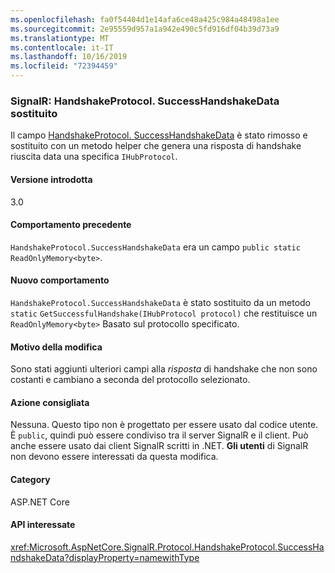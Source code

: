 ```yaml
---
ms.openlocfilehash: fa0f54404d1e14afa6ce48a425c984a48498a1ee
ms.sourcegitcommit: 2e95559d957a1a942e490c5fd916df04b39d73a9
ms.translationtype: MT
ms.contentlocale: it-IT
ms.lasthandoff: 10/16/2019
ms.locfileid: "72394459"
---
```

### <a name="signalr-handshakeprotocolsuccesshandshakedata-replaced"></a>SignalR: HandshakeProtocol. SuccessHandshakeData sostituito

Il campo [HandshakeProtocol. SuccessHandshakeData](https://github.com/aspnet/AspNetCore/blob/c5b2bc0df2a0027832bf7d01dfb19ca39cd08ae6/src/SignalR/common/SignalR.Common/src/Protocol/HandshakeProtocol.cs#L27) è stato rimosso e sostituito con un metodo helper che genera una risposta di handshake riuscita data una specifica `IHubProtocol`. 

#### <a name="version-introduced"></a>Versione introdotta

3.0

#### <a name="old-behavior"></a>Comportamento precedente

`HandshakeProtocol.SuccessHandshakeData` era un campo `public static ReadOnlyMemory<byte>`.

#### <a name="new-behavior"></a>Nuovo comportamento

`HandshakeProtocol.SuccessHandshakeData` è stato sostituito da un metodo `static` `GetSuccessfulHandshake(IHubProtocol protocol)` che restituisce un `ReadOnlyMemory<byte>` Basato sul protocollo specificato. 

#### <a name="reason-for-change"></a>Motivo della modifica

Sono stati aggiunti ulteriori campi alla _risposta_ di handshake che non sono costanti e cambiano a seconda del protocollo selezionato.

#### <a name="recommended-action"></a>Azione consigliata

Nessuna. Questo tipo non è progettato per essere usato dal codice utente. È `public`, quindi può essere condiviso tra il server SignalR e il client. Può anche essere usato dai client SignalR scritti in .NET. **Gli utenti** di SignalR non devono essere interessati da questa modifica.

#### <a name="category"></a>Category

ASP.NET Core

#### <a name="affected-apis"></a>API interessate

<xref:Microsoft.AspNetCore.SignalR.Protocol.HandshakeProtocol.SuccessHandshakeData?displayProperty=namewithType>

<!--

#### Affected APIs

`F:Microsoft.AspNetCore.SignalR.Protocol.HandshakeProtocol.SuccessHandshakeData`

-->
